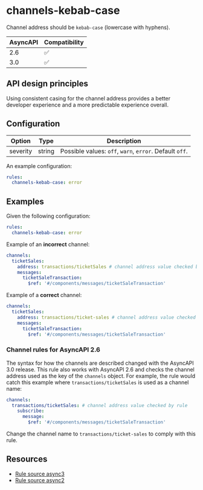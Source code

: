 # channels-kebab-case

Channel address should be `kebab-case` (lowercase with hyphens).

| AsyncAPI | Compatibility |
| -------- | ------------- |
| 2.6      | ✅            |
| 3.0      | ✅            |

## API design principles

Using consistent casing for the channel address provides a better developer experience and a more predictable experience overall.

## Configuration

| Option   | Type   | Description                                             |
| -------- | ------ | ------------------------------------------------------- |
| severity | string | Possible values: `off`, `warn`, `error`. Default `off`. |

An example configuration:

```yaml
rules:
  channels-kebab-case: error
```

## Examples

Given the following configuration:

```yaml
rules:
  channels-kebab-case: error
```

Example of an **incorrect** channel:

```yaml
channels:
  ticketSales:
    address: transactions/ticketSales # channel address value checked by rule
    messages:
      ticketSaleTransaction:
        $ref: '#/components/messages/ticketSaleTransaction'
```

Example of a **correct** channel:

```yaml
channels:
  ticketSales:
    address: transactions/ticket-sales # channel address value checked by rule
    messages:
      ticketSaleTransaction:
        $ref: '#/components/messages/ticketSaleTransaction'
```

### Channel rules for AsyncAPI 2.6

The syntax for how the channels are described changed with the AsyncAPI 3.0 release.
This rule also works with AsyncAPI 2.6 and checks the channel address used as the key of the `channels` object.
For example, the rule would catch this example where `transactions/ticketSales` is used as a channel name:

```yaml
channels:
  transactions/ticketSales: # channel address value checked by rule
    subscribe:
      message:
        $ref: '#/components/messages/ticketSaleTransaction'
```

Change the channel name to `transactions/ticket-sales` to comply with this rule.

## Resources

- [Rule source async3](https://github.com/Redocly/redocly-cli/blob/main/packages/core/src/rules/async3/channels-kebab-case.ts)
- [Rule source async2](https://github.com/Redocly/redocly-cli/blob/main/packages/core/src/rules/async2/channels-kebab-case.ts)

